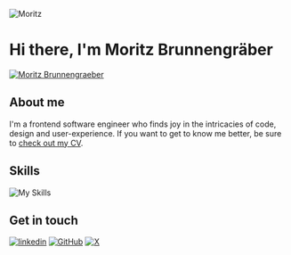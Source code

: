 ![Moritz](https://wsrv.nl/?url=https://www.moritz-brunnengraeber.de/og/og-square.jpg&w=300&h=300fit=cover&mask=circle)

# Hi there, I'm **Moritz Brunnengräber**

[![Moritz Brunnengraeber](https://img.shields.io/badge/moritz--brunnengraeber.de-3F51B5?style=for-the-badge&logo=data:image/svg%2bxml;base64,PHN2ZyB4bWxucz0iaHR0cDovL3d3dy53My5vcmcvMjAwMC9zdmciIHZpZXdCb3g9IjAgMCAxNiAxNiI+CiAgPHBhdGggZD0iTTE1LDBsLS44LjNMOCw2LjUsMS44LjMsMSwwLC4zLjMsMCwxVjE1bC4zLjdMMSwxNkgxNWwuNy0uM0wxNiwxNVYxTDE1LjcuM1oiIGZpbGw9IiNmZmYiLz4KICA8cGF0aCBkPSJNMTUsMTVIMVYxWiIgZmlsbD0iI2FkMTQ1NyIvPgogIDxwYXRoIGQ9Ik0xLDE1SDE1VjFaIiBmaWxsPSIjM0Y1MUI1Ii8+CiAgPHBhdGggZD0iTTgsOEwxLDE1SDE1WiIgZmlsbD0iIzFhMjM3ZSIvPgo8L3N2Zz4=)](https://www.moritz-brunnengraeber.de/)

## About me

I'm a frontend software engineer who finds joy in the intricacies of code, design and user-experience. If you want to get to know me better, be sure to [check out my CV](https://www.moritz-brunnengraeber.de/CV-Moritz-Brunnengraeber.pdf).

## Skills

![My Skills](https://skillicons.dev/icons?i=html,css,js,ts,sass,md,regex,git,github,gitlab,vscode,postman,bash,azure,nodejs,vue,nuxtjs,svelte,astro,alpinejs,bootstrap,tailwind,svg,figma,vite,webpack,babel,vitest,cypress&perline=7)

## Get in touch

[![linkedin](https://img.shields.io/badge/LinkedIn-0077B5?style=for-the-badge&logo=linkedin)](https://www.linkedin.com/in/moritz-brunnengraeber/)
[![GitHub](https://img.shields.io/badge/github-22272e?style=for-the-badge&logo=github)](https://github.com/MoritzBru)
[![X](https://img.shields.io/badge/X-000000?style=for-the-badge&logo=x)](https://twitter.com/moritz_bru)
